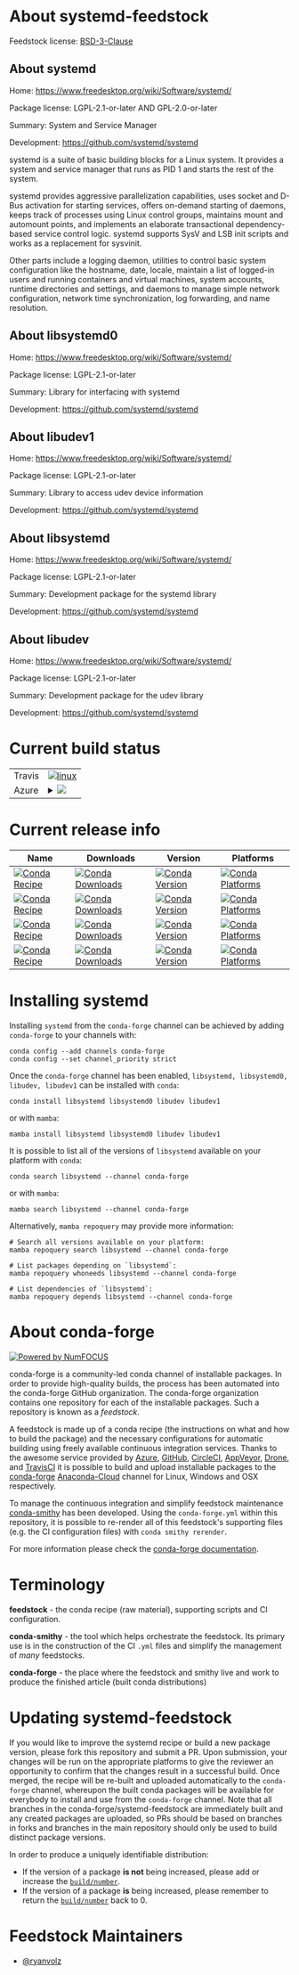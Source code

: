 About systemd-feedstock
=======================

Feedstock license: [BSD-3-Clause](https://github.com/conda-forge/systemd-feedstock/blob/main/LICENSE.txt)


About systemd
-------------

Home: https://www.freedesktop.org/wiki/Software/systemd/

Package license: LGPL-2.1-or-later AND GPL-2.0-or-later

Summary: System and Service Manager

Development: https://github.com/systemd/systemd

systemd is a suite of basic building blocks for a Linux system. It provides
a system and service manager that runs as PID 1 and starts the rest of the
system.

systemd provides aggressive parallelization capabilities, uses socket and
D-Bus activation for starting services, offers on-demand starting of
daemons, keeps track of processes using Linux control groups, maintains
mount and automount points, and implements an elaborate transactional
dependency-based service control logic. systemd supports SysV and LSB init
scripts and works as a replacement for sysvinit.

Other parts include a logging daemon, utilities to control basic system
configuration like the hostname, date, locale, maintain a list of logged-in
users and running containers and virtual machines, system accounts, runtime
directories and settings, and daemons to manage simple network
configuration, network time synchronization, log forwarding, and name
resolution.


About libsystemd0
-----------------

Home: https://www.freedesktop.org/wiki/Software/systemd/

Package license: LGPL-2.1-or-later

Summary: Library for interfacing with systemd

Development: https://github.com/systemd/systemd

About libudev1
--------------

Home: https://www.freedesktop.org/wiki/Software/systemd/

Package license: LGPL-2.1-or-later

Summary: Library to access udev device information

Development: https://github.com/systemd/systemd

About libsystemd
----------------

Home: https://www.freedesktop.org/wiki/Software/systemd/

Package license: LGPL-2.1-or-later

Summary: Development package for the systemd library

Development: https://github.com/systemd/systemd

About libudev
-------------

Home: https://www.freedesktop.org/wiki/Software/systemd/

Package license: LGPL-2.1-or-later

Summary: Development package for the udev library

Development: https://github.com/systemd/systemd

Current build status
====================


<table><tr>
    <td>Travis</td>
    <td>
      <a href="https://app.travis-ci.com/conda-forge/systemd-feedstock">
        <img alt="linux" src="https://img.shields.io/travis/com/conda-forge/systemd-feedstock/main.svg?label=Linux">
      </a>
    </td>
  </tr>
    
  <tr>
    <td>Azure</td>
    <td>
      <details>
        <summary>
          <a href="https://dev.azure.com/conda-forge/feedstock-builds/_build/latest?definitionId=13925&branchName=main">
            <img src="https://dev.azure.com/conda-forge/feedstock-builds/_apis/build/status/systemd-feedstock?branchName=main">
          </a>
        </summary>
        <table>
          <thead><tr><th>Variant</th><th>Status</th></tr></thead>
          <tbody><tr>
              <td>linux_64</td>
              <td>
                <a href="https://dev.azure.com/conda-forge/feedstock-builds/_build/latest?definitionId=13925&branchName=main">
                  <img src="https://dev.azure.com/conda-forge/feedstock-builds/_apis/build/status/systemd-feedstock?branchName=main&jobName=linux&configuration=linux%20linux_64_" alt="variant">
                </a>
              </td>
            </tr><tr>
              <td>linux_aarch64</td>
              <td>
                <a href="https://dev.azure.com/conda-forge/feedstock-builds/_build/latest?definitionId=13925&branchName=main">
                  <img src="https://dev.azure.com/conda-forge/feedstock-builds/_apis/build/status/systemd-feedstock?branchName=main&jobName=linux&configuration=linux%20linux_aarch64_" alt="variant">
                </a>
              </td>
            </tr><tr>
              <td>linux_ppc64le</td>
              <td>
                <a href="https://dev.azure.com/conda-forge/feedstock-builds/_build/latest?definitionId=13925&branchName=main">
                  <img src="https://dev.azure.com/conda-forge/feedstock-builds/_apis/build/status/systemd-feedstock?branchName=main&jobName=linux&configuration=linux%20linux_ppc64le_" alt="variant">
                </a>
              </td>
            </tr>
          </tbody>
        </table>
      </details>
    </td>
  </tr>
</table>

Current release info
====================

| Name | Downloads | Version | Platforms |
| --- | --- | --- | --- |
| [![Conda Recipe](https://img.shields.io/badge/recipe-libsystemd-green.svg)](https://anaconda.org/conda-forge/libsystemd) | [![Conda Downloads](https://img.shields.io/conda/dn/conda-forge/libsystemd.svg)](https://anaconda.org/conda-forge/libsystemd) | [![Conda Version](https://img.shields.io/conda/vn/conda-forge/libsystemd.svg)](https://anaconda.org/conda-forge/libsystemd) | [![Conda Platforms](https://img.shields.io/conda/pn/conda-forge/libsystemd.svg)](https://anaconda.org/conda-forge/libsystemd) |
| [![Conda Recipe](https://img.shields.io/badge/recipe-libsystemd0-green.svg)](https://anaconda.org/conda-forge/libsystemd0) | [![Conda Downloads](https://img.shields.io/conda/dn/conda-forge/libsystemd0.svg)](https://anaconda.org/conda-forge/libsystemd0) | [![Conda Version](https://img.shields.io/conda/vn/conda-forge/libsystemd0.svg)](https://anaconda.org/conda-forge/libsystemd0) | [![Conda Platforms](https://img.shields.io/conda/pn/conda-forge/libsystemd0.svg)](https://anaconda.org/conda-forge/libsystemd0) |
| [![Conda Recipe](https://img.shields.io/badge/recipe-libudev-green.svg)](https://anaconda.org/conda-forge/libudev) | [![Conda Downloads](https://img.shields.io/conda/dn/conda-forge/libudev.svg)](https://anaconda.org/conda-forge/libudev) | [![Conda Version](https://img.shields.io/conda/vn/conda-forge/libudev.svg)](https://anaconda.org/conda-forge/libudev) | [![Conda Platforms](https://img.shields.io/conda/pn/conda-forge/libudev.svg)](https://anaconda.org/conda-forge/libudev) |
| [![Conda Recipe](https://img.shields.io/badge/recipe-libudev1-green.svg)](https://anaconda.org/conda-forge/libudev1) | [![Conda Downloads](https://img.shields.io/conda/dn/conda-forge/libudev1.svg)](https://anaconda.org/conda-forge/libudev1) | [![Conda Version](https://img.shields.io/conda/vn/conda-forge/libudev1.svg)](https://anaconda.org/conda-forge/libudev1) | [![Conda Platforms](https://img.shields.io/conda/pn/conda-forge/libudev1.svg)](https://anaconda.org/conda-forge/libudev1) |

Installing systemd
==================

Installing `systemd` from the `conda-forge` channel can be achieved by adding `conda-forge` to your channels with:

```
conda config --add channels conda-forge
conda config --set channel_priority strict
```

Once the `conda-forge` channel has been enabled, `libsystemd, libsystemd0, libudev, libudev1` can be installed with `conda`:

```
conda install libsystemd libsystemd0 libudev libudev1
```

or with `mamba`:

```
mamba install libsystemd libsystemd0 libudev libudev1
```

It is possible to list all of the versions of `libsystemd` available on your platform with `conda`:

```
conda search libsystemd --channel conda-forge
```

or with `mamba`:

```
mamba search libsystemd --channel conda-forge
```

Alternatively, `mamba repoquery` may provide more information:

```
# Search all versions available on your platform:
mamba repoquery search libsystemd --channel conda-forge

# List packages depending on `libsystemd`:
mamba repoquery whoneeds libsystemd --channel conda-forge

# List dependencies of `libsystemd`:
mamba repoquery depends libsystemd --channel conda-forge
```


About conda-forge
=================

[![Powered by
NumFOCUS](https://img.shields.io/badge/powered%20by-NumFOCUS-orange.svg?style=flat&colorA=E1523D&colorB=007D8A)](https://numfocus.org)

conda-forge is a community-led conda channel of installable packages.
In order to provide high-quality builds, the process has been automated into the
conda-forge GitHub organization. The conda-forge organization contains one repository
for each of the installable packages. Such a repository is known as a *feedstock*.

A feedstock is made up of a conda recipe (the instructions on what and how to build
the package) and the necessary configurations for automatic building using freely
available continuous integration services. Thanks to the awesome service provided by
[Azure](https://azure.microsoft.com/en-us/services/devops/), [GitHub](https://github.com/),
[CircleCI](https://circleci.com/), [AppVeyor](https://www.appveyor.com/),
[Drone](https://cloud.drone.io/welcome), and [TravisCI](https://travis-ci.com/)
it is possible to build and upload installable packages to the
[conda-forge](https://anaconda.org/conda-forge) [Anaconda-Cloud](https://anaconda.org/)
channel for Linux, Windows and OSX respectively.

To manage the continuous integration and simplify feedstock maintenance
[conda-smithy](https://github.com/conda-forge/conda-smithy) has been developed.
Using the ``conda-forge.yml`` within this repository, it is possible to re-render all of
this feedstock's supporting files (e.g. the CI configuration files) with ``conda smithy rerender``.

For more information please check the [conda-forge documentation](https://conda-forge.org/docs/).

Terminology
===========

**feedstock** - the conda recipe (raw material), supporting scripts and CI configuration.

**conda-smithy** - the tool which helps orchestrate the feedstock.
                   Its primary use is in the construction of the CI ``.yml`` files
                   and simplify the management of *many* feedstocks.

**conda-forge** - the place where the feedstock and smithy live and work to
                  produce the finished article (built conda distributions)


Updating systemd-feedstock
==========================

If you would like to improve the systemd recipe or build a new
package version, please fork this repository and submit a PR. Upon submission,
your changes will be run on the appropriate platforms to give the reviewer an
opportunity to confirm that the changes result in a successful build. Once
merged, the recipe will be re-built and uploaded automatically to the
`conda-forge` channel, whereupon the built conda packages will be available for
everybody to install and use from the `conda-forge` channel.
Note that all branches in the conda-forge/systemd-feedstock are
immediately built and any created packages are uploaded, so PRs should be based
on branches in forks and branches in the main repository should only be used to
build distinct package versions.

In order to produce a uniquely identifiable distribution:
 * If the version of a package **is not** being increased, please add or increase
   the [``build/number``](https://docs.conda.io/projects/conda-build/en/latest/resources/define-metadata.html#build-number-and-string).
 * If the version of a package **is** being increased, please remember to return
   the [``build/number``](https://docs.conda.io/projects/conda-build/en/latest/resources/define-metadata.html#build-number-and-string)
   back to 0.

Feedstock Maintainers
=====================

* [@ryanvolz](https://github.com/ryanvolz/)

